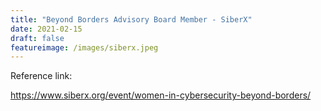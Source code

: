 ```yaml
---
title: "Beyond Borders Advisory Board Member - SiberX"
date: 2021-02-15
draft: false
featureimage: /images/siberx.jpeg
---
```


Reference link:

https://www.siberx.org/event/women-in-cybersecurity-beyond-borders/
